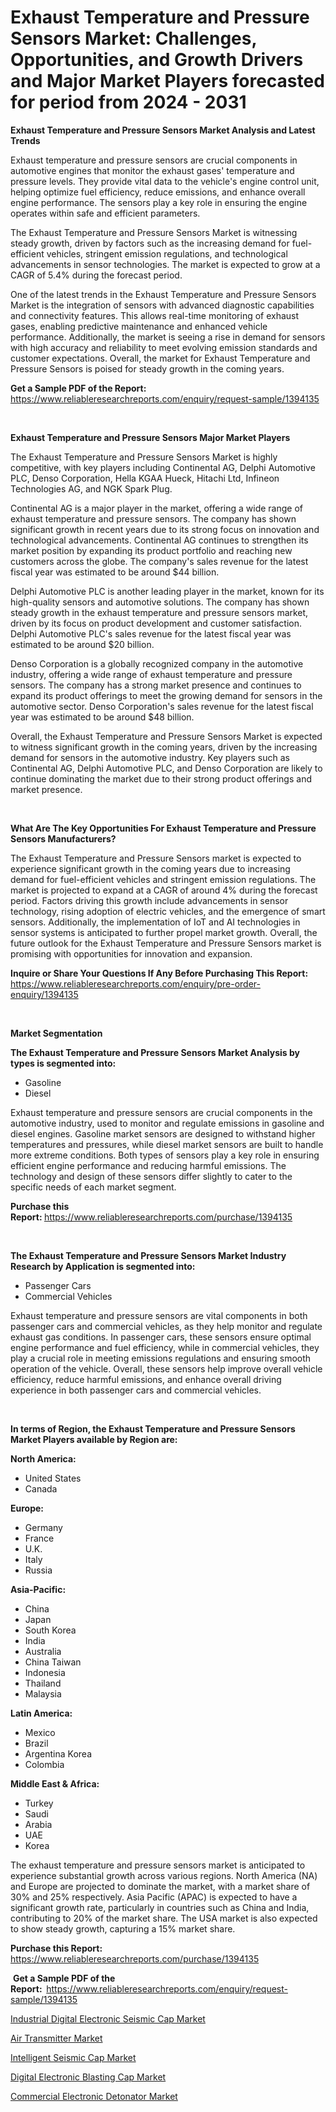 <p><h1>Exhaust Temperature and Pressure Sensors Market: Challenges, Opportunities, and Growth Drivers and Major Market Players forecasted for period from 2024 - 2031</h1></p><p><strong>Exhaust Temperature and Pressure Sensors Market Analysis and Latest Trends</strong></p>
<p><p>Exhaust temperature and pressure sensors are crucial components in automotive engines that monitor the exhaust gases' temperature and pressure levels. They provide vital data to the vehicle's engine control unit, helping optimize fuel efficiency, reduce emissions, and enhance overall engine performance. The sensors play a key role in ensuring the engine operates within safe and efficient parameters.</p><p>The Exhaust Temperature and Pressure Sensors Market is witnessing steady growth, driven by factors such as the increasing demand for fuel-efficient vehicles, stringent emission regulations, and technological advancements in sensor technologies. The market is expected to grow at a CAGR of 5.4% during the forecast period.</p><p>One of the latest trends in the Exhaust Temperature and Pressure Sensors Market is the integration of sensors with advanced diagnostic capabilities and connectivity features. This allows real-time monitoring of exhaust gases, enabling predictive maintenance and enhanced vehicle performance. Additionally, the market is seeing a rise in demand for sensors with high accuracy and reliability to meet evolving emission standards and customer expectations. Overall, the market for Exhaust Temperature and Pressure Sensors is poised for steady growth in the coming years.</p></p>
<p><strong>Get a Sample PDF of the Report:&nbsp;</strong> <a href="https://www.reliableresearchreports.com/enquiry/request-sample/1394135">https://www.reliableresearchreports.com/enquiry/request-sample/1394135</a></p>
<p>&nbsp;</p>
<p><strong>Exhaust Temperature and Pressure Sensors Major Market Players</strong></p>
<p><p>The Exhaust Temperature and Pressure Sensors Market is highly competitive, with key players including Continental AG, Delphi Automotive PLC, Denso Corporation, Hella KGAA Hueck, Hitachi Ltd, Infineon Technologies AG, and NGK Spark Plug.</p><p>Continental AG is a major player in the market, offering a wide range of exhaust temperature and pressure sensors. The company has shown significant growth in recent years due to its strong focus on innovation and technological advancements. Continental AG continues to strengthen its market position by expanding its product portfolio and reaching new customers across the globe. The company's sales revenue for the latest fiscal year was estimated to be around $44 billion.</p><p>Delphi Automotive PLC is another leading player in the market, known for its high-quality sensors and automotive solutions. The company has shown steady growth in the exhaust temperature and pressure sensors market, driven by its focus on product development and customer satisfaction. Delphi Automotive PLC's sales revenue for the latest fiscal year was estimated to be around $20 billion.</p><p>Denso Corporation is a globally recognized company in the automotive industry, offering a wide range of exhaust temperature and pressure sensors. The company has a strong market presence and continues to expand its product offerings to meet the growing demand for sensors in the automotive sector. Denso Corporation's sales revenue for the latest fiscal year was estimated to be around $48 billion.</p><p>Overall, the Exhaust Temperature and Pressure Sensors Market is expected to witness significant growth in the coming years, driven by the increasing demand for sensors in the automotive industry. Key players such as Continental AG, Delphi Automotive PLC, and Denso Corporation are likely to continue dominating the market due to their strong product offerings and market presence.</p></p>
<p>&nbsp;</p>
<p><strong>What Are The Key Opportunities For Exhaust Temperature and Pressure Sensors Manufacturers?</strong></p>
<p><p>The Exhaust Temperature and Pressure Sensors market is expected to experience significant growth in the coming years due to increasing demand for fuel-efficient vehicles and stringent emission regulations. The market is projected to expand at a CAGR of around 4% during the forecast period. Factors driving this growth include advancements in sensor technology, rising adoption of electric vehicles, and the emergence of smart sensors. Additionally, the implementation of IoT and AI technologies in sensor systems is anticipated to further propel market growth. Overall, the future outlook for the Exhaust Temperature and Pressure Sensors market is promising with opportunities for innovation and expansion.</p></p>
<p><strong>Inquire or Share Your Questions If Any Before Purchasing This Report:</strong> <a href="https://www.reliableresearchreports.com/enquiry/pre-order-enquiry/1394135">https://www.reliableresearchreports.com/enquiry/pre-order-enquiry/1394135</a></p>
<p>&nbsp;</p>
<p><strong>Market Segmentation</strong></p>
<p><strong>The Exhaust Temperature and Pressure Sensors Market Analysis by types is segmented into:</strong></p>
<p><ul><li>Gasoline</li><li>Diesel</li></ul></p>
<p><p>Exhaust temperature and pressure sensors are crucial components in the automotive industry, used to monitor and regulate emissions in gasoline and diesel engines. Gasoline market sensors are designed to withstand higher temperatures and pressures, while diesel market sensors are built to handle more extreme conditions. Both types of sensors play a key role in ensuring efficient engine performance and reducing harmful emissions. The technology and design of these sensors differ slightly to cater to the specific needs of each market segment.</p></p>
<p><strong>Purchase this Report:&nbsp;</strong><a href="https://www.reliableresearchreports.com/purchase/1394135">https://www.reliableresearchreports.com/purchase/1394135</a></p>
<p>&nbsp;</p>
<p><strong>The Exhaust Temperature and Pressure Sensors Market Industry Research by Application is segmented into:</strong></p>
<p><ul><li>Passenger Cars</li><li>Commercial Vehicles</li></ul></p>
<p><p>Exhaust temperature and pressure sensors are vital components in both passenger cars and commercial vehicles, as they help monitor and regulate exhaust gas conditions. In passenger cars, these sensors ensure optimal engine performance and fuel efficiency, while in commercial vehicles, they play a crucial role in meeting emissions regulations and ensuring smooth operation of the vehicle. Overall, these sensors help improve overall vehicle efficiency, reduce harmful emissions, and enhance overall driving experience in both passenger cars and commercial vehicles.</p></p>
<p>&nbsp;</p>
<p><strong>In terms of Region, the Exhaust Temperature and Pressure Sensors Market Players available by Region are:</strong></p>
<p>
    <p> <strong> North America: </strong>
        <ul>
            <li>United States</li>
            <li>Canada</li>
        </ul>
        </p> 
    <p> <strong> Europe: </strong>
        <ul>
            <li>Germany</li>
            <li>France</li>
            <li>U.K.</li>
            <li>Italy</li>
            <li>Russia</li>
        </ul>
        </p> 
    <p> <strong> Asia-Pacific: </strong>
        <ul>
            <li>China</li>
            <li>Japan</li>
            <li>South Korea</li>
            <li>India</li>
            <li>Australia</li>
            <li>China Taiwan</li>
            <li>Indonesia</li>
            <li>Thailand</li>
            <li>Malaysia</li>
        </ul>
        </p> 
    <p> <strong> Latin America: </strong>
        <ul>
            <li>Mexico</li>
            <li>Brazil</li>
            <li>Argentina Korea</li>
            <li>Colombia</li>
        </ul>
        </p> 
    <p> <strong> Middle East & Africa: </strong>
        <ul>
            <li>Turkey</li>
            <li>Saudi</li>
            <li>Arabia</li>
            <li>UAE</li>
            <li>Korea</li>
        </ul>
    </p>
    </p>
<p><p>The exhaust temperature and pressure sensors market is anticipated to experience substantial growth across various regions. North America (NA) and Europe are projected to dominate the market, with a market share of 30% and 25% respectively. Asia Pacific (APAC) is expected to have a significant growth rate, particularly in countries such as China and India, contributing to 20% of the market share. The USA market is also expected to show steady growth, capturing a 15% market share.</p></p>
<p><strong>Purchase this Report: </strong><a href="https://www.reliableresearchreports.com/purchase/1394135">https://www.reliableresearchreports.com/purchase/1394135</a></p>
<p>&nbsp;<strong>Get a Sample PDF of the Report:&nbsp;&nbsp;</strong><a href="https://www.reliableresearchreports.com/enquiry/request-sample/1394135">https://www.reliableresearchreports.com/enquiry/request-sample/1394135</a></p>
<p><strong></strong></p>
<p><p><a href="https://medium.com/@kennethjensen27/industrial-digital-electronic-seismic-cap-market-trends-forecast-and-competitive-analysis-to-565401d7509e">Industrial Digital Electronic Seismic Cap Market</a></p><p><a href="https://medium.com/@natlockman/air-transmitter-market-competitive-analysis-market-trends-and-forecast-to-2031-c49ba1bebda0">Air Transmitter Market</a></p><p><a href="https://medium.com/@kennethjensen27/intelligent-seismic-cap-market-competitive-analysis-market-trends-and-forecast-to-2031-362ae1cfa79d">Intelligent Seismic Cap Market</a></p><p><a href="https://medium.com/@caleighhane2777/digital-electronic-blasting-cap-market-the-key-to-successful-business-strategy-forecast-till-2031-7e6daf24d8a0">Digital Electronic Blasting Cap Market</a></p><p><a href="https://medium.com/@caleighhane2777/commercial-electronic-detonator-market-the-key-to-successful-business-strategy-forecast-till-2031-d2e0720ca1ba">Commercial Electronic Detonator Market</a></p></p>